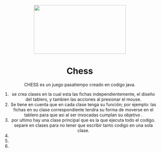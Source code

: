 
<div id="jol" align="center">
<img src="https://i.gifer.com/origin/dd/dde3df5b5ffbd3b3cde0715f2854b2ec.gif" height="160" width="300"
</div>

# Chess
CHESS es un juego  pasatiempo  creado en codigo java.
1) se crea  clases  en la cual esta las fichas  independientemente,  el diseño del tablero,  y tambien las acciones al presionar el mouse.
2)  Se tiene en cuenta que en cada clase tenga  su función; por ejemplo:  las fichas en su clase correspondiente tendra su forma de moverse en el tablero para que asi al ser invocadas cumplan su objetivo .
3) por ultimo hay una clase principal que es la que ejecuta  todo el codigo. separe en clases para no tener que escribir tanto codigo en una sola clase.
4) 
5)
6)
